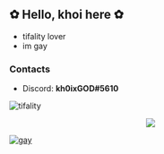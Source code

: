 ## ✿ Hello, khoi here ✿
- tifality lover
- im gay

### Contacts
- Discord: **kh0ixGOD#5610**

![tifality](https://i.imgur.com/2ejHqt1.jpg)

<p align="center">
  <img src="https://discord.c99.nl/widget/theme-1/697637569474723873.png"/>
</p>

[![gay](https://github-readme-stats.vercel.app/api?username=khoixgod&show_icons=true&theme=dracula)](https://github.com/anuraghazra/github-readme-stats)
